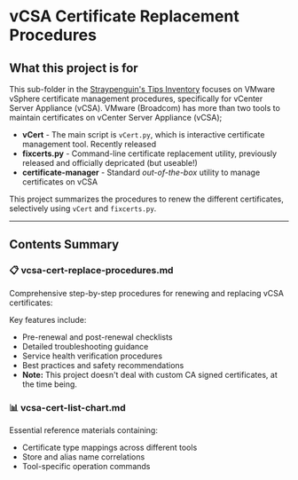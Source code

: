 # vCSA Certificate Replacement Procedures

## What this project is for

This sub-folder in the [Straypenguin's Tips Inventory](https://github.com/Tatsuya-Nonogaki/Straypenguins-Tips-Inventory) focuses on VMware vSphere certificate management procedures, specifically for vCenter Server Appliance (vCSA).
VMware (Broadcom) has more than two tools to maintain certificates on vCenter Server Appliance (vCSA);

- **vCert** - The main script is `vCert.py`, which is interactive certificate management tool. Recently released
- **fixcerts.py** - Command-line certificate replacement utility, previously released and officially depricated (but useable!)
- **certificate-manager** - Standard _out-of-the-box_ utility to manage certificates on vCSA

This project summarizes the procedures to renew the different certificates, selectively using `vCert` and `fixcerts.py`.

---

## Contents Summary

### 📋 vcsa-cert-replace-procedures.md
Comprehensive step-by-step procedures for renewing and replacing vCSA certificates:

Key features include:
- Pre-renewal and post-renewal checklists
- Detailed troubleshooting guidance
- Service health verification procedures
- Best practices and safety recommendations
- **Note:** This project doesn't deal with custom CA signed certificates, at the time being.

### 📊 vcsa-cert-list-chart.md
Essential reference materials containing:
- Certificate type mappings across different tools
- Store and alias name correlations
- Tool-specific operation commands
